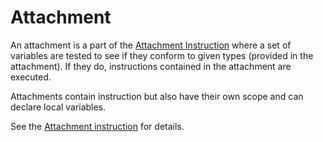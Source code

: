 # Attachment

An attachment is a part of the [Attachment Instruction](https://github.com/dlebansais/Easly-Language/blob/master/Doc/Nodes/Instruction/AttachmentInstruction.md) where a set of variables are tested to see if they conform to given types (provided in the attachment). If they do, instructions contained in the attachment are executed.

Attachments contain instruction but also have their own scope and can declare local variables.

See the [Attachment instruction](https://github.com/dlebansais/Easly-Language/blob/master/Doc/Nodes/Instruction/AttachmentInstruction.md) for details. 
